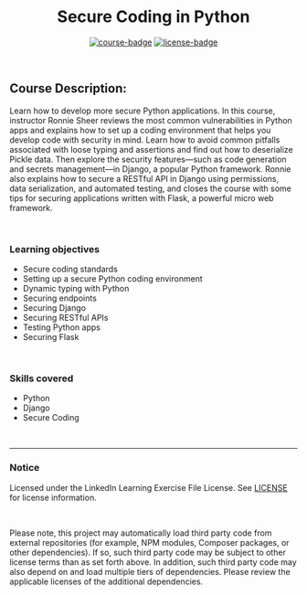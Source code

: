 <div align="center">

# Secure Coding in Python

[![course-badge]][course-link]
[![license-badge]][LICENSE]

</div>

<!-- badge info -->
[course-badge]:https://img.shields.io/badge/learning-Python-white?logo=Linkedin&labelColor=blue&style=for-the-badge
[course-link]:https://www.linkedin.com/learning/secure-coding-in-python "Secure Coding in Python"
[license-badge]:https://img.shields.io/badge/learning-license-success?logo=Linkedin&labelColor=black&style=for-the-badge

<br>

## Course Description:
Learn how to develop more secure Python applications. In this course, instructor Ronnie Sheer reviews the most common vulnerabilities in Python apps and explains how to set up a coding environment that helps you develop code with security in mind. Learn how to avoid common pitfalls associated with loose typing and assertions and find out how to deserialize Pickle data. Then explore the security features—such as code generation and secrets management—in Django, a popular Python framework. Ronnie also explains how to secure a RESTful API in Django using permissions, data serialization, and automated testing, and closes the course with some tips for securing applications written with Flask, a powerful micro web framework.

<br>

### Learning objectives
- Secure coding standards
- Setting up a secure Python coding environment
- Dynamic typing with Python
- Securing endpoints
- Securing Django
- Securing RESTful APIs
- Testing Python apps
- Securing Flask

<br>

### Skills covered
- Python
- Django
- Secure Coding

<br>

---
### Notice
Licensed under the LinkedIn Learning Exercise File License. See [LICENSE] for license information.

<br>

Please note, this project may automatically load third party code from external repositories (for example, NPM modules, Composer packages, or other dependencies). If so, such third party code may be subject to other license terms than as set forth above. In addition, such third party code may also depend on and load multiple tiers of dependencies. Please review the applicable licenses of the additional dependencies.

[LICENSE]:../../LICENSE "LinkedIn Learning License"